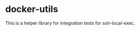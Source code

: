 <!-- cargo-sync-rdme title [[ -->
# docker-utils
<!-- cargo-sync-rdme ]] -->

This is a helper library for integration tests for ssh-local-exec.
